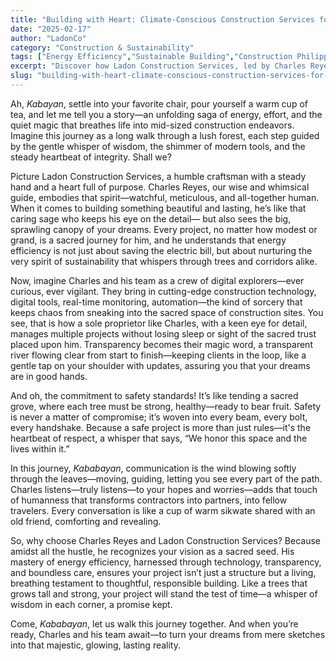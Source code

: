 ```yaml
---
title: "Building with Heart: Climate-Conscious Construction Services for Filipinos"
date: "2025-02-17"
author: "LadonCo"
category: "Construction & Sustainability"
tags: ["Energy Efficiency","Sustainable Building","Construction Philippines","Digital Construction","Safety Standards"]
excerpt: "Discover how Ladon Construction Services, led by Charles Reyes, combines modern technology, transparency, and a deep respect for sustainability to create durable, energy-efficient structures that honor Filipino values."
slug: "building-with-heart-climate-conscious-construction-services-for-filipinos"
---
```


Ah, _Kabayan_, settle into your favorite chair, pour yourself a warm cup of tea, and let me tell you a story—an unfolding saga of energy, effort, and the quiet magic that breathes life into mid-sized construction endeavors. Imagine this journey as a long walk through a lush forest, each step guided by the gentle whisper of wisdom, the shimmer of modern tools, and the steady heartbeat of integrity. Shall we?

Picture Ladon Construction Services, a humble craftsman with a steady hand and a heart full of purpose. Charles Reyes, our wise and whimsical guide, embodies that spirit—watchful, meticulous, and all-together human. When it comes to building something beautiful and lasting, he’s like that caring sage who keeps his eye on the detail— but also sees the big, sprawling canopy of your dreams. Every project, no matter how modest or grand, is a sacred journey for him, and he understands that energy efficiency is not just about saving the electric bill, but about nurturing the very spirit of sustainability that whispers through trees and corridors alike.

Now, imagine Charles and his team as a crew of digital explorers—ever curious, ever vigilant. They bring in cutting-edge construction technology, digital tools, real-time monitoring, automation—the kind of sorcery that keeps chaos from sneaking into the sacred space of construction sites. You see, that is how a sole proprietor like Charles, with a keen eye for detail, manages multiple projects without losing sleep or sight of the sacred trust placed upon him. Transparency becomes their magic word, a transparent river flowing clear from start to finish—keeping clients in the loop, like a gentle tap on your shoulder with updates, assuring you that your dreams are in good hands.

And oh, the commitment to safety standards! It’s like tending a sacred grove, where each tree must be strong, healthy—ready to bear fruit. Safety is never a matter of compromise; it’s woven into every beam, every bolt, every handshake. Because a safe project is more than just rules—it's the heartbeat of respect, a whisper that says, “We honor this space and the lives within it.”

In this journey, _Kababayan_, communication is the wind blowing softly through the leaves—moving, guiding, letting you see every part of the path. Charles listens—truly listens—to your hopes and worries—adds that touch of humanness that transforms contractors into partners, into fellow travelers. Every conversation is like a cup of warm sikwate shared with an old friend, comforting and revealing.

So, why choose Charles Reyes and Ladon Construction Services? Because amidst all the hustle, he recognizes your vision as a sacred seed. His mastery of energy efficiency, harnessed through technology, transparency, and boundless care, ensures your project isn’t just a structure but a living, breathing testament to thoughtful, responsible building. Like a trees that grows tall and strong, your project will stand the test of time—a whisper of wisdom in each corner, a promise kept.

Come, _Kababayan_, let us walk this journey together. And when you’re ready, Charles and his team await—to turn your dreams from mere sketches into that majestic, glowing, lasting reality.